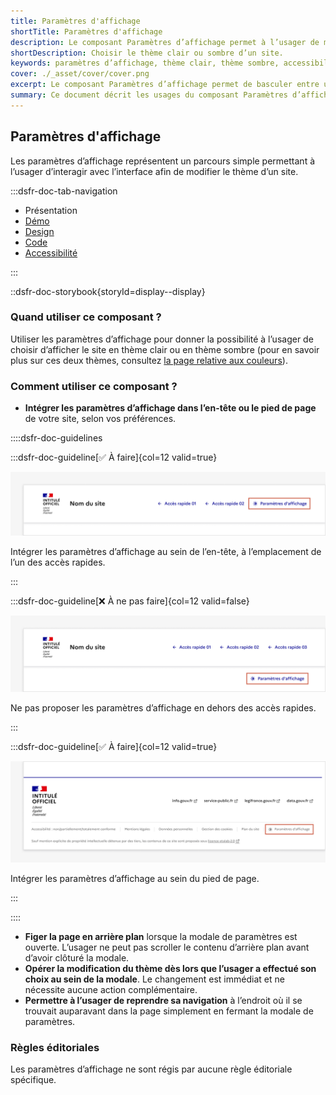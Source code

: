 ```yaml
---
title: Paramètres d'affichage
shortTitle: Paramètres d'affichage
description: Le composant Paramètres d’affichage permet à l’usager de modifier le thème visuel d’un site entre mode clair et mode sombre.
shortDescription: Choisir le thème clair ou sombre d’un site.
keywords: paramètres d’affichage, thème clair, thème sombre, accessibilité, modale, interface, design system, expérience utilisateur, header, footer
cover: ./_asset/cover/cover.png
excerpt: Le composant Paramètres d’affichage permet de basculer entre un thème clair ou sombre. Il s’intègre dans l’en-tête ou le pied de page et s’utilise via une modale dédiée.
summary: Ce document décrit les usages du composant Paramètres d’affichage, qui offre à l’usager le choix entre un thème clair ou sombre pour améliorer son confort de navigation. Il précise où et comment intégrer ce composant, les comportements attendus lors de l’ouverture de la modale et la gestion de l’arrière-plan. Le changement de thème s’opère instantanément, sans validation supplémentaire. Ce guide s’adresse aux concepteurs souhaitant offrir une personnalisation simple et accessible de l’interface.
---
```


## Paramètres d'affichage

Les paramètres d’affichage représentent un parcours simple permettant à l’usager d’interagir avec l’interface afin de modifier le thème d’un site.

:::dsfr-doc-tab-navigation

- Présentation
- [Démo](./demo/index.md)
- [Design](./design/index.md)
- [Code](./code/index.md)
- [Accessibilité](./accessibility/index.md)

:::

::dsfr-doc-storybook{storyId=display--display}

### Quand utiliser ce composant ?

Utiliser les paramètres d’affichage pour donner la possibilité à l’usager de choisir d’afficher le site en thème clair ou en thème sombre (pour en savoir plus sur ces deux thèmes, consultez [la page relative aux couleurs](../../../../core/_part/doc/color/index.md)).

### Comment utiliser ce composant ?

- **Intégrer les paramètres d’affichage dans l’en-tête ou le pied de page** de votre site, selon vos préférences.

::::dsfr-doc-guidelines

:::dsfr-doc-guideline[✅ À faire]{col=12 valid=true}

![À faire](./_asset/use/do-1.png)

Intégrer les paramètres d’affichage au sein de l’en-tête, à l’emplacement de l’un des accès rapides.

:::

:::dsfr-doc-guideline[❌ À ne pas faire]{col=12 valid=false}

![À ne pas faire](./_asset/use/dont-1.png)

Ne pas proposer les paramètres d’affichage en dehors des accès rapides.

:::

:::dsfr-doc-guideline[✅ À faire]{col=12 valid=true}

![À faire](./_asset/use/do-2.png)

Intégrer les paramètres d’affichage au sein du pied de page.

:::

::::

- **Figer la page en arrière plan** lorsque la modale de paramètres est ouverte. L’usager ne peut pas scroller le contenu d’arrière plan avant d’avoir clôturé la modale.
- **Opérer la modification du thème dès lors que l’usager a effectué son choix au sein de la modale**. Le changement est immédiat et ne nécessite aucune action complémentaire.
- **Permettre à l’usager de reprendre sa navigation** à l’endroit où il se trouvait auparavant dans la page simplement en fermant la modale de paramètres.

### Règles éditoriales

Les paramètres d’affichage ne sont régis par aucune règle éditoriale spécifique.